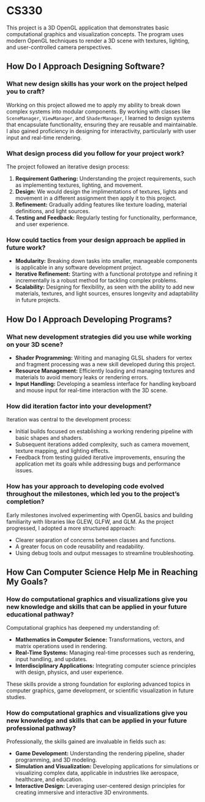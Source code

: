 # CS330

This project is a 3D OpenGL application that demonstrates basic computational graphics and visualization concepts. The program uses modern OpenGL techniques to render a 3D scene with textures, lighting, and user-controlled camera perspectives.

## How Do I Approach Designing Software?

### **What new design skills has your work on the project helped you to craft?**
Working on this project allowed me to apply my ability to break down complex systems into modular components. By working with classes like `SceneManager`, `ViewManager`, and `ShaderManager`, I learned to design systems that encapsulate functionality, ensuring they are reusable and maintainable. I also gained proficiency in designing for interactivity, particularly with user input and real-time rendering.

### **What design process did you follow for your project work?**
The project followed an iterative design process:
1. **Requirement Gathering:** Understanding the project requirements, such as implementing textures, lighting, and movement.
2. **Design:** We would design the implimentations of textures, lights and movement in a different assignment then apply it to this project.
4. **Refinement:** Gradually adding features like texture loading, material definitions, and light sources.
5. **Testing and Feedback:** Regularly testing for functionality, performance, and user experience.

### **How could tactics from your design approach be applied in future work?**
- **Modularity:** Breaking down tasks into smaller, manageable components is applicable in any software development project.
- **Iterative Refinement:** Starting with a functional prototype and refining it incrementally is a robust method for tackling complex problems.
- **Scalability:** Designing for flexibility, as seen with the ability to add new materials, textures, and light sources, ensures longevity and adaptability in future projects.

## How Do I Approach Developing Programs?

### **What new development strategies did you use while working on your 3D scene?**
- **Shader Programming:** Writing and managing GLSL shaders for vertex and fragment processing was a new skill developed during this project.
- **Resource Management:** Efficiently loading and managing textures and materials to avoid memory leaks or rendering errors.
- **Input Handling:** Developing a seamless interface for handling keyboard and mouse input for real-time interaction with the 3D scene.

### **How did iteration factor into your development?**
Iteration was central to the development process:
- Initial builds focused on establishing a working rendering pipeline with basic shapes and shaders.
- Subsequent iterations added complexity, such as camera movement, texture mapping, and lighting effects.
- Feedback from testing guided iterative improvements, ensuring the application met its goals while addressing bugs and performance issues.

### **How has your approach to developing code evolved throughout the milestones, which led you to the project’s completion?**
Early milestones involved experimenting with OpenGL basics and building familiarity with libraries like GLEW, GLFW, and GLM. As the project progressed, I adopted a more structured approach:
- Clearer separation of concerns between classes and functions.
- A greater focus on code reusability and readability.
- Using debug tools and output messages to streamline troubleshooting.

## How Can Computer Science Help Me in Reaching My Goals?

### **How do computational graphics and visualizations give you new knowledge and skills that can be applied in your future educational pathway?**
Computational graphics has deepened my understanding of:
- **Mathematics in Computer Science:** Transformations, vectors, and matrix operations used in rendering.
- **Real-Time Systems:** Managing real-time processes such as rendering, input handling, and updates.
- **Interdisciplinary Applications:** Integrating computer science principles with design, physics, and user experience.

These skills provide a strong foundation for exploring advanced topics in computer graphics, game development, or scientific visualization in future studies.

### **How do computational graphics and visualizations give you new knowledge and skills that can be applied in your future professional pathway?**
Professionally, the skills gained are invaluable in fields such as:
- **Game Development:** Understanding the rendering pipeline, shader programming, and 3D modeling.
- **Simulation and Visualization:** Developing applications for simulations or visualizing complex data, applicable in industries like aerospace, healthcare, and education.
- **Interactive Design:** Leveraging user-centered design principles for creating immersive and interactive 3D environments.

